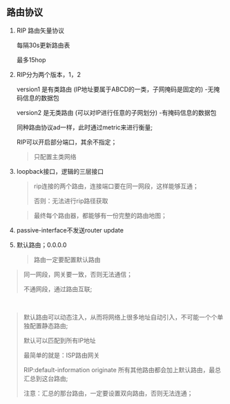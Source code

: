 ## 路由协议

1. RIP 路由矢量协议

   每隔30s更新路由表

   最多15hop

   

2. RIP分为两个版本，1，2

   version1 是有类路由  (IP地址要属于ABCD的一类，子网掩码是固定的) -无掩码信息的数据包

   version2 是无类路由 (可以对IP进行任意的子网划分) -有掩码信息的数据包

   

   同种路由协议ad一样，此时通过metric来进行衡量;

   RIP可以开启部分端口，其余不指定；

   > 只配置主类网络

3. loopback接口，逻辑的三层接口

   > rip连接的两个路由，连接端口要在同一网段，这样能够互通；
   >
   > 否则：无法进行rip路径获取
   
   > 最终每个路由器，都能够有一份完整的路由地图；

4. passive-interface不发送router update

5. 默认路由；0.0.0.0

   > 路由一定要配置默认路由

> 同一网段，网关要一致，否则无法通信；
>
> 不通网段，通过路由互联;

​			

> 默认路由可以动态注入，从而将网络上很多地址自动引入，不可能一个个单独配置静态路由;
>
> 默认可以匹配到所有IP地址
>
> 最简单的就是：ISP路由网关
>
> RIP:default-information originate  所有其他路由都会加上默认路由，最总汇总到这台路由;
>
> 
>
> 注意：汇总的那台路由，一定要设置双向路由，否则无法连通；
>
> 